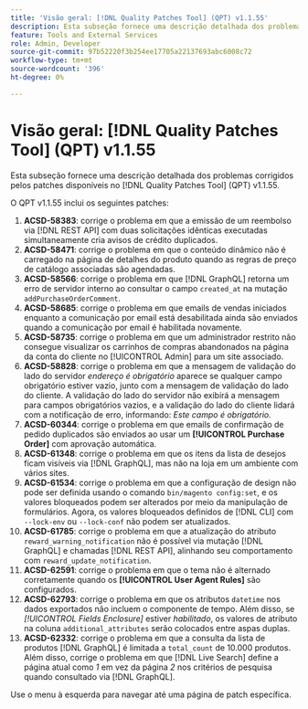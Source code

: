 ```yaml
---
title: 'Visão geral: [!DNL Quality Patches Tool] (QPT) v1.1.55'
description: Esta subseção fornece uma descrição detalhada dos problemas corrigidos pelos patches disponíveis no  [!DNL Quality Patches Tool] (QPT) v1.1.55.
feature: Tools and External Services
role: Admin, Developer
source-git-commit: 97b52220f3b254ee17705a22137693abc6008c72
workflow-type: tm+mt
source-wordcount: '396'
ht-degree: 0%

---
```


# Visão geral: [!DNL Quality Patches Tool] (QPT) v1.1.55

Esta subseção fornece uma descrição detalhada dos problemas corrigidos pelos patches disponíveis no [!DNL Quality Patches Tool] (QPT) v1.1.55.

O QPT v1.1.55 inclui os seguintes patches:

1. **ACSD-58383**: corrige o problema em que a emissão de um reembolso via [!DNL REST API] com duas solicitações idênticas executadas simultaneamente cria avisos de crédito duplicados.
1. **ACSD-58471**: corrige o problema em que o conteúdo dinâmico não é carregado na página de detalhes do produto quando as regras de preço de catálogo associadas são agendadas.
1. **ACSD-58566**: corrige o problema em que [!DNL GraphQL] retorna um erro de servidor interno ao consultar o campo `created_at` na mutação `addPurchaseOrderComment`.
1. **ACSD-58685**: corrige o problema em que emails de vendas iniciados enquanto a comunicação por email está desabilitada ainda são enviados quando a comunicação por email é habilitada novamente.
1. **ACSD-58735**: corrige o problema em que um administrador restrito não consegue visualizar os carrinhos de compras abandonados na página da conta do cliente no [!UICONTROL Admin] para um site associado.
1. **ACSD-58828**: corrige o problema em que a mensagem de validação do lado do servidor *endereço é obrigatório* aparece se qualquer campo obrigatório estiver vazio, junto com a mensagem de validação do lado do cliente. A validação do lado do servidor não exibirá a mensagem para campos obrigatórios vazios, e a validação do lado do cliente lidará com a notificação de erro, informando: *Este campo é obrigatório.*
1. **ACSD-60344**: corrige o problema em que emails de confirmação de pedido duplicados são enviados ao usar um **[!UICONTROL Purchase Order]** com aprovação automática.
1. **ACSD-61348**: corrige o problema em que os itens da lista de desejos ficam visíveis via [!DNL GraphQL], mas não na loja em um ambiente com vários sites.
1. **ACSD-61534**: corrige o problema em que a configuração de design não pode ser definida usando o comando `bin/magento config:set`, e os valores bloqueados podem ser alterados por meio da manipulação de formulários. Agora, os valores bloqueados definidos de [!DNL CLI] com `--lock-env` ou `--lock-conf` não podem ser atualizados.
1. **ACSD-61785**: corrige o problema em que a atualização do atributo `reward_warning_notification` não é possível via mutação [!DNL GraphQL] e chamadas [!DNL REST API], alinhando seu comportamento com `reward_update_notification`.
1. **ACSD-62591**: corrige o problema em que o tema não é alternado corretamente quando os **[!UICONTROL User Agent Rules]** são configurados.
1. **ACSD-62793**: corrige o problema em que os atributos `datetime` nos dados exportados não incluem o componente de tempo. Além disso, se *[!UICONTROL Fields Enclosure]* estiver *habilitado*, os valores de atributo na coluna `additional_attributes` serão colocados entre aspas duplas.
1. **ACSD-62332**: corrige o problema em que a consulta da lista de produtos [!DNL GraphQL] é limitada a `total_count` de 10.000 produtos. Além disso, corrige o problema em que [!DNL Live Search] define a página atual como *1* em vez da página *2* nos critérios de pesquisa quando consultado via [!DNL GraphQL].

Use o menu à esquerda para navegar até uma página de patch específica.
